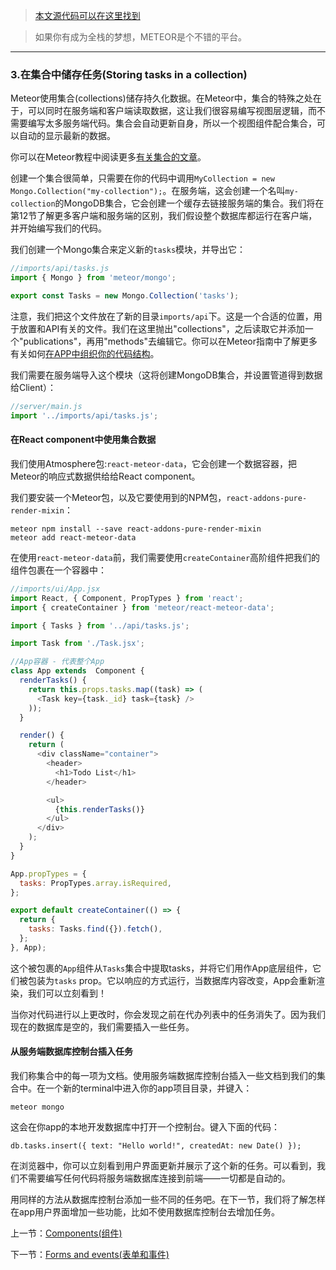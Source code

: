 > [本文源代码可以在这里找到](https://github.com/meteor/simple-todos-react)

> 如果你有成为全栈的梦想，METEOR是个不错的平台。

---

### 3.在集合中储存任务(Storing tasks in a collection)

Meteor使用集合(collections)储存持久化数据。在Meteor中，集合的特殊之处在于，可以同时在服务端和客户端读取数据，这让我们很容易编写视图层逻辑，而不需要编写太多服务端代码。集合会自动更新自身，所以一个视图组件配合集合，可以自动的显示最新的数据。

你可以在Meteor教程中阅读更多[有关集合的文章](http://guide.meteor.com/collections.html)。

创建一个集合很简单，只需要在你的代码中调用`MyCollection = new Mongo.Collection("my-collection");`。在服务端，这会创建一个名叫`my-collection`的MongoDB集合，它会创建一个缓存去链接服务端的集合。我们将在第12节了解更多客户端和服务端的区别，我们假设整个数据库都运行在客户端，并开始编写我们的代码。

我们创建一个Mongo集合来定义新的`tasks`模块，并导出它：

```javascript
//imports/api/tasks.js
import { Mongo } from 'meteor/mongo';

export const Tasks = new Mongo.Collection('tasks');
```

注意，我们把这个文件放在了新的目录`imports/api`下。这是一个合适的位置，用于放置和API有关的文件。我们在这里抛出"collections"，之后读取它并添加一个"publications"，再用"methods"去编辑它。你可以在Meteor指南中了解更多有关如何[在APP中组织你的代码结构](http://guide.meteor.com/structure.html)。

我们需要在服务端导入这个模块（这将创建MongoDB集合，并设置管道得到数据给Client）：

```javascript
//server/main.js
import '../imports/api/tasks.js';
```

#### 在React component中使用集合数据

我们使用Atmosphere包:`react-meteor-data`，它会创建一个数据容器，把Meteor的响应式数据供给给React component。

我们要安装一个Meteor包，以及它要使用到的NPM包，`react-addons-pure-render-mixin`：

```
meteor npm install --save react-addons-pure-render-mixin
meteor add react-meteor-data
```

在使用`react-meteor-data`前，我们需要使用`createContainer`高阶组件把我们的组件包裹在一个容器中：

```javascript
//imports/ui/App.jsx
import React, { Component, PropTypes } from 'react';
import { createContainer } from 'meteor/react-meteor-data';

import { Tasks } from '../api/tasks.js';

import Task from './Task.jsx';

//App容器 - 代表整个App
class App extends  Component {
  renderTasks() {
    return this.props.tasks.map((task) => (
      <Task key={task._id} task={task} />
    ));
  }

  render() {
    return (
      <div className="container">
        <header>
          <h1>Todo List</h1>
        </header>

        <ul>
          {this.renderTasks()}
        </ul>
      </div>
    );
  }
}

App.propTypes = {
  tasks: PropTypes.array.isRequired,
};

export default createContainer(() => {
  return {
    tasks: Tasks.find({}).fetch(),
  };
}, App);
```

这个被包裹的`App`组件从`Tasks`集合中提取tasks，并将它们用作App底层组件，它们被包装为`tasks` prop。它以响应的方式运行，当数据库内容改变，App会重新渲染，我们可以立刻看到！

当你对代码进行以上更改时，你会发现之前在代办列表中的任务消失了。因为我们现在的数据库是空的，我们需要插入一些任务。

#### 从服务端数据库控制台插入任务

我们称集合中的每一项为文档。使用服务端数据库控制台插入一些文档到我们的集合中。在一个新的terminal中进入你的app项目目录，并键入：

```
meteor mongo
```

这会在你app的本地开发数据库中打开一个控制台。键入下面的代码：

```
db.tasks.insert({ text: "Hello world!", createdAt: new Date() });
```

在浏览器中，你可以立刻看到用户界面更新并展示了这个新的任务。可以看到，我们不需要编写任何代码将服务端数据库连接到前端——一切都是自动的。

用同样的方法从数据库控制台添加一些不同的任务吧。在下一节，我们将了解怎样在app用户界面增加一些功能，比如不使用数据库控制台去增加任务。

上一节：[Components(组件)](https://github.com/rockjins/Meteor-Tutorials/blob/master/React/02-Defining-views-with-React-components.md)

下一节：[Forms and events(表单和事件)](https://github.com/rockjins/Meteor-Tutorials/blob/master/React/04-Forms-and-events.md)
